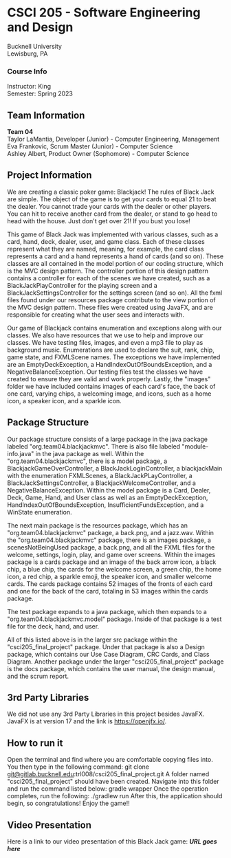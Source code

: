 # CSCI 205 - Software Engineering and Design
Bucknell University  
Lewisburg, PA

### Course Info
Instructor: King   
Semester: Spring 2023

## Team Information
**Team 04**                                   
Taylor LaMantia, Developer (Junior) - Computer Engineering, Management
<br>Eva Frankovic, Scrum Master (Junior) - Computer Science  
Ashley Albert, Product Owner (Sophomore) - Computer Science

## Project Information
We are creating a classic poker game: Blackjack! The rules of Black Jack are simple.
The object of the game is to get your cards to equal 21 to beat the dealer.  You cannot trade your
cards with the dealer or other players.  You can hit to receive another card from the dealer, or stand
to go head to head with the house. Just don't get over 21!  If you bust you lose!

This game of Black Jack was implemented with various classes, such as a card, hand, deck, dealer, user, and game class. 
Each of these classes represent what they are named, meaning, for example, the card class represents a card and a hand
represents a hand of cards (and so on).  These classes are all contained in the model portion of our coding structure, 
which is the MVC design pattern.  The controller portion of this design pattern contains a controller for each of the 
scenes we have created, such as a BlackJackPlayController for the playing screen and a BlackJackSettingsController for 
the settings screen (and so on).  All the fxml files found under our resources package contribute to the view portion of
the MVC design pattern.  These files were created using JavaFX, and are responsible for creating 
what the user sees and interacts with.

Our game of Blackjack contains enumeration and exceptions along with our classes. We also have resources that we use to 
help and improve our classes. We have testing files, images, and even a mp3 file to play as background music.
Enumerations are used to declare the suit, rank, chip, game state, and FXMLScene names.  The exceptions we have implemented are an 
EmptyDeckException, a HandIndexOutOfBoundsException, and a NegativeBalanceException.  Our testing files test the 
classes we have created to ensure they are valid and work properly.  Lastly, the "images" folder we have included 
contains images of each card's face, the back of one card, varying chips, a welcoming image, and icons, such as a home
icon, a speaker icon, and a sparkle icon.

## Package Structure
Our package structure consists of a large package in the java package labeled "org.team04.blackjackmvc".  There is also 
file labeled "module-info.java" in the java package as well.  Within the "org.team04.blackjackmvc", there is a model package,
a BlackjackGameOverController, a BlackJackLoginController, a blackjackMain with the enumeration FXMLScenes, a BlackJackPLayController,
a BlackJackSettingsController, a BlackjackWelcomeController, and a NegativeBalanceException.  Within the model package is 
a Card, Dealer, Deck, Game, Hand, and User class as well as an EmptyDeckException, HandIndexOutOfBoundsException, 
InsufficientFundsException, and a WinState enumeration.

The next main package is the resources package, which has an "org.team04.blackjackmvc" package, a back.png, and a jazz.wav.
Within the "org.team04.blackjackmvc" package, there is an images package, a scenesNotBeingUsed package, a back.png, and all the FXML files
for the welcome, settings, login, play, and game over screens.  Within the images package is a cards package and an image of 
the back arrow icon, a black chip, a blue chip, the cards for the welcome screen, a green chip, the home icon, a red chip,
a sparkle emoji, the speaker icon, and smaller welcome cards.  The cards package contains 52 images of the fronts of each card and one
for the back of the card, totaling in 53 images within the cards package.

The test package expands to a java package, which then expands to a "org.team04.blackjackmvc.model" package.  Inside of that
package is a test file for the deck, hand, and user.

All of this listed above is in the larger src package within the "csci205_final_project" package.  Under that package is also
a Design package, which contains our Use Case Diagram, CRC Cards, and Class Diagram.  Another package under the larger
"csci205_final_project" package is the docs package, which contains the user manual, the design manual, and the scrum report.


## 3rd Party Libraries
We did not use any 3rd Party Libraries in this project besides JavaFX. JavaFX is at version 17 and the link is https://openjfx.io/. 

## How to run it
Open the terminal and find where you are comfortable copying files into.  You then type in the following command: 
git clone git@gitlab.bucknell.edu:trl008/csci205_final_project.git
A folder named "csci205_final_project" should have been created.  Navigate into this folder and run the command listed below:
gradle wrapper
Once the operation completes, run the following:
./gradlew run
After this, the application should begin, so congratulations! Enjoy the game!!

## Video Presentation
Here is a link to our video presentation of this Black Jack game: ***URL goes here***